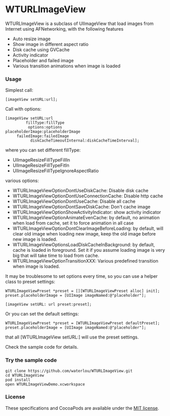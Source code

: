 WTURLImageView
==============

WTURLImageView is a subclass of UIImageView that load images from Internet using AFNetworking, with the following features

- Auto resize image
- Show image in different aspect ratio
- Disk cache using GVCache
- Activity indicator
- Placeholder and failed image
- Various transition animations when image is loaded

### Usage

Simplest call:

	[imageView setURL:url];
	
Call with options:

	[imageView setURL:url
			 fillType:fillType
			  options:options
    placeholderImage:placeholderImage
	     failedImage:failedImage
			   diskCacheTimeoutInternal:diskCacheTimeInterval];

where you can set different fillType:

- UIImageResizeFillTypeFillIn
- UIImageResizeFillTypeFitIn
- UIImageResizeFillTypeIgnoreAspectRatio

various options:

- WTURLImageViewOptionDontUseDiskCache: Disable disk cache
- WTURLImageViewOptionDontUseConnectionCache: Disable http cache
- WTURLImageViewOptionDontUseCache: Disable all cache
- WTURLImageViewOptionDontSaveDiskCache: Don't cache image
- WTURLImageViewOptionShowActivityIndicator: show activity indicator
- WTURLImageViewOptionAnimateEvenCache: by default, no animation when load from cache, set it to force animation in all case
- WTURLImageViewOptionDontClearImageBeforeLoading: by default, will clear old image when loading new image, keep the old image before new image is loaded.
- WTURLImageViewOptionsLoadDiskCacheInBackground: by default, cache is loaded in foreground.  Set it if you assume loading image is very big that will take time to load from cache.
- WTURLImageViewOptionTransitionXXX: Various predefined transition when image is loaded.

It may be troublesome to set options every time, so you can use a helper class to preset settings:

	WTURLImageViewPreset *preset = [][WTURLImageViewPreset alloc] init];
    preset.placeholderImage = [UIImage imageNamed:@"placeholder"];

	[imageView setURL: url preset:preset];
	
Or you can set the default settings:

	WTURLImageViewPreset *preset = [WTURLImageViewPreset defaultPreset];
    preset.placeholderImage = [UIImage imageNamed:@"placeholder"];

that all [WTURLImageView setURL:] will use the preset settings.

Check the sample code for details.

### Try the sample code

	git clone https://github.com/waterlou/WTURLImageView.git	
	cd WTURLImageView	
	pod install	
	open WTURLImageViewDemo.xcworkspace
	
### License

These specifications and CocoaPods are available under the [MIT license](http://www.opensource.org/licenses/mit-license.php).
